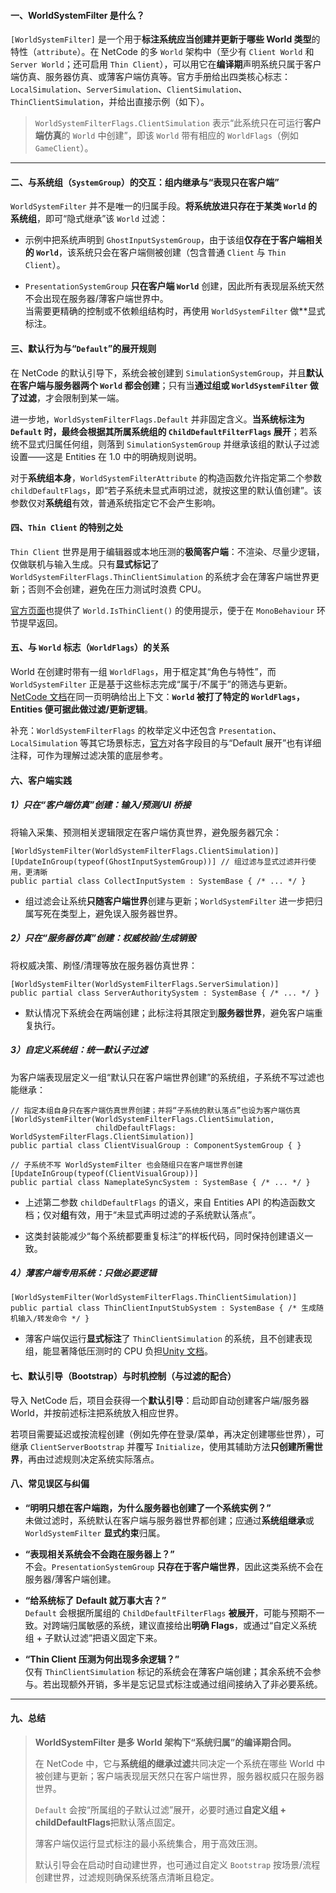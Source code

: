 #### 一、WorldSystemFilter 是什么？

`[WorldSystemFilter]` 是一个用于**标注系统应当创建并更新于哪些 World 类型**的特性（`attribute`）。在 NetCode 的多 `World` 架构中（至少有 `Client World` 和 `Server World`；还可启用 `Thin Client`），可以用它在**编译期**声明系统只属于客户端仿真、服务器仿真、或薄客户端仿真等。官方手册给出四类核心标志：`LocalSimulation`、`ServerSimulation`、`ClientSimulation`、`ThinClientSimulation`，并给出直接示例（如下）。

> `WorldSystemFilterFlags.ClientSimulation` 表示“此系统只在可运行**客户端仿真**的 `World` 中创建”，即该 `World` 带有相应的 `WorldFlags`（例如 `GameClient`）。

---

#### 二、与系统组（`SystemGroup`）的交互：**组内继承**与“表现只在客户端”

`WorldSystemFilter` 并不是唯一的归属手段。**将系统放进只存在于某类 `World` 的系统组**，即可“隐式继承”该 `World` 过滤：

- 示例中把系统声明到 `GhostInputSystemGroup`，由于该组**仅存在于客户端相关的 `World`**，该系统只会在客户端侧被创建（包含普通 `Client` 与 `Thin Client`）。
    
- `PresentationSystemGroup` **只在客户端 `World`** 创建，因此所有表现层系统天然不会出现在服务器/薄客户端世界中。  
    当需要更精确的控制或不依赖组结构时，再使用 `WorldSystemFilter` 做**显式标注。


#### 三、默认行为与“`Default`”的展开规则

在 NetCode 的默认引导下，系统会被创建到 `SimulationSystemGroup`，并且**默认在客户端与服务器两个 `World` 都会创建**；只有当**通过组或 `WorldSystemFilter` 做了过滤**，才会限制到某一端。

进一步地，`WorldSystemFilterFlags.Default` 并非固定含义。**当系统标注为 `Default` 时，最终会根据其所属系统组的 `ChildDefaultFilterFlags` 展开**；若系统不显式归属任何组，则落到 `SimulationSystemGroup` 并继承该组的默认子过滤设置——这是 Entities 在 1.0 中的明确规则说明。  

对于**系统组本身**，`WorldSystemFilterAttribute` 的构造函数允许指定第二个参数 `childDefaultFlags`，即“若子系统未显式声明过滤，就按这里的默认值创建”。该参数仅对**系统组**有效，普通系统指定它不会产生影响。

#### 四、`Thin Client` 的特别之处

`Thin Client` 世界是用于编辑器或本地压测的**极简客户端**：不渲染、尽量少逻辑，仅做联机与输入生成。只有**显式标记**了 `WorldSystemFilterFlags.ThinClientSimulation` 的系统才会在薄客户端世界更新；否则不会创建，避免在压力测试时浪费 CPU。

[官方页面](https://docs.unity3d.com/Packages/com.unity.netcode%401.0/manual/client-server-worlds.html)也提供了 `World.IsThinClient()` 的使用提示，便于在 `MonoBehaviour` 环节提早返回。

#### 五、与 `World` 标志（`WorldFlags`）的关系

World 在创建时带有一组 `WorldFlags`，用于框定其“角色与特性”，而 `WorldSystemFilter` 正是基于这些标志完成“属于/不属于”的筛选与更新。[NetCode 文档](https://docs.unity3d.com/Packages/com.unity.netcode%401.0/manual/client-server-worlds.html)在同一页明确给出上下文：**`World` 被打了特定的 `WorldFlags`，Entities 便可据此做过滤/更新逻辑**。 

补充：`WorldSystemFilterFlags` 的枚举定义中还包含 `Presentation`、`LocalSimulation` 等其它场景标志，[官方](https://docs.unity.cn/Packages/com.unity.entities%401.0/api/Unity.Entities.WorldSystemFilterFlags.html)对各字段目的与“Default 展开”也有详细注释，可作为理解过滤决策的底层参考。

#### 六、客户端实践

##### 1）只在“客户端仿真”创建：输入/预测/UI 桥接

将输入采集、预测相关逻辑限定在客户端仿真世界，避免服务器冗余：

```
[WorldSystemFilter(WorldSystemFilterFlags.ClientSimulation)]
[UpdateInGroup(typeof(GhostInputSystemGroup))] // 组过滤与显式过滤并行使用，更清晰
public partial class CollectInputSystem : SystemBase { /* ... */ }
```

- 组过滤会让系统**只随客户端世界**创建与更新；`WorldSystemFilter` 进一步把归属写死在类型上，避免误入服务器世界。
    

##### 2）只在“服务器仿真”创建：权威校验/生成销毁

将权威决策、刷怪/清理等放在服务器仿真世界：
```
[WorldSystemFilter(WorldSystemFilterFlags.ServerSimulation)]
public partial class ServerAuthoritySystem : SystemBase { /* ... */ }
```
- 默认情况下系统会在两端创建；此标注将其限定到**服务器世界**，避免客户端重复执行。

##### 3）自定义系统组：**统一默认子过滤**

为客户端表现层定义一组“默认只在客户端世界创建”的系统组，子系统不写过滤也能继承：
```
// 指定本组自身只在客户端仿真世界创建；并将“子系统的默认落点”也设为客户端仿真
[WorldSystemFilter(WorldSystemFilterFlags.ClientSimulation,
                   childDefaultFlags: WorldSystemFilterFlags.ClientSimulation)]
public partial class ClientVisualGroup : ComponentSystemGroup { }

// 子系统不写 WorldSystemFilter 也会随组只在客户端世界创建
[UpdateInGroup(typeof(ClientVisualGroup))]
public partial class NameplateSyncSystem : SystemBase { /* ... */ }
```
- 上述第二参数 `childDefaultFlags` 的语义，来自 Entities API 的构造函数文档；仅对**组**有效，用于“未显式声明过滤的子系统默认落点”。

- 这类封装能减少“每个系统都要重复标注”的样板代码，同时保持创建语义一致。
    
##### 4）薄客户端专用系统：**只做必要逻辑**
```
[WorldSystemFilter(WorldSystemFilterFlags.ThinClientSimulation)]
public partial class ThinClientInputStubSystem : SystemBase { /* 生成随机输入/转发命令 */ }
```
- 薄客户端仅运行**显式标注**了 `ThinClientSimulation` 的系统，且不创建表现组，能显著降低压测时的 CPU 负担[Unity 文档](https://docs.unity3d.com/Packages/com.unity.netcode%401.0/manual/client-server-worlds.html)。
    

#### 七、默认引导（Bootstrap）与时机控制（与过滤的配合）

导入 NetCode 后，项目会获得一个**默认引导**：启动即自动创建客户端/服务器 World，并按前述标注把系统放入相应世界。

若项目需要延迟或按流程创建（例如先停在登录/菜单，再决定创建哪些世界），可继承 `ClientServerBootstrap` 并覆写 `Initialize`，使用其辅助方法**只创建所需世界**，再由过滤规则决定系统实际落点。

#### 八、常见误区与纠偏

- **“明明只想在客户端跑，为什么服务器也创建了一个系统实例？”**  
    未做过滤时，系统默认在客户端与服务器世界都创建；应通过**系统组继承**或 `WorldSystemFilter` **显式约束**归属。
    
- **“表现相关系统会不会跑在服务器上？”**  
    不会。`PresentationSystemGroup` **只存在于客户端世界**，因此这类系统不会在服务器/薄客户端创建。
    
- **“给系统标了 Default 就万事大吉？”**  
    `Default` 会根据所属组的 `ChildDefaultFilterFlags` **被展开**，可能与预期不一致。对跨端归属敏感的系统，建议直接给出**明确 Flags**，或通过“自定义系统组 + 子默认过滤”把语义固定下来。
    
- **“Thin Client 压测为何出现多余逻辑？”**  
    仅有 `ThinClientSimulation` 标记的系统会在薄客户端创建；其余系统不会参与。若出现额外开销，多半是忘记显式标注或通过组间接纳入了非必要系统。
    

---

#### 九、总结

> **WorldSystemFilter 是多 World 架构下“系统归属”的编译期合同。** 
> 
> 在 NetCode 中，它与**系统组的继承过滤**共同决定一个系统在哪些 World 中被创建与更新；客户端表现层天然只在客户端世界，服务器权威只在服务器世界。
> 
> `Default` 会按“所属组的子默认过滤”展开，必要时通过**自定义组 + childDefaultFlags**把默认落点固定。
> 
> 薄客户端仅运行显式标注的最小系统集合，用于高效压测。
> 
> 默认引导会在启动时自动建世界，也可通过自定义 `Bootstrap` 按场景/流程创建世界，过滤规则确保系统落点清晰且稳定。
